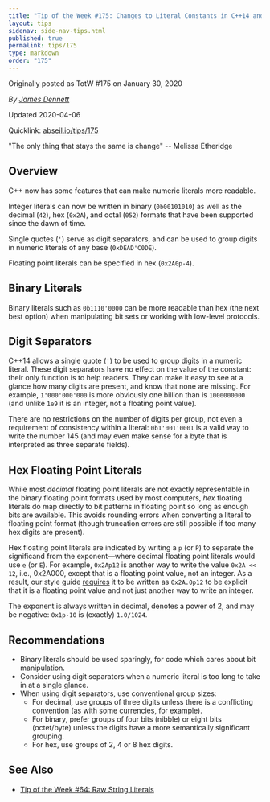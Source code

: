 ```yaml
---
title: "Tip of the Week #175: Changes to Literal Constants in C++14 and C++17."
layout: tips
sidenav: side-nav-tips.html
published: true
permalink: tips/175
type: markdown
order: "175"
---
```


Originally posted as TotW #175 on January 30, 2020

*By [James Dennett](mailto:jdennett@google.com)*

Updated 2020-04-06

Quicklink: [abseil.io/tips/175](https://abseil.io/tips/175)


"The only thing that stays the same is change" -- Melissa Etheridge

## Overview

C++ now has some features that can make numeric literals more readable.

Integer literals can now be written in binary (`0b00101010`) as well as the
decimal (`42`), hex (`0x2A`), and octal (`052`) formats that have been supported
since the dawn of time.

Single quotes (`'`) serve as digit separators, and can be used to group digits
in numeric literals of any base (`0xDEAD'C0DE`).

Floating point literals can be specified in hex (`0x2A0p-4`).

## Binary Literals

Binary literals such as `0b1110'0000` can be more readable than hex (the next
best option) when manipulating bit sets or working with low-level protocols.

## Digit Separators

C++14 allows a single quote (`'`) to be used to group digits in a numeric
literal. These digit separators have no effect on the value of the constant:
their only function is to help readers. They can make it easy to see at a glance
how many digits are present, and know that none are missing. For example,
`1'000'000'000` is more obviously one billion than is `1000000000` (and unlike
`1e9` it is an integer, not a floating point value).

There are no restrictions on the number of digits per group, not even a
requirement of consistency within a literal: `0b1'001'0001` is a valid way to
write the number 145 (and may even make sense for a byte that is interpreted as
three separate fields).

## Hex Floating Point Literals

While most *decimal* floating point literals are not exactly representable in
the binary floating point formats used by most computers, *hex* floating
literals do map directly to bit patterns in floating point so long as enough
bits are available. This avoids rounding errors when converting a literal to
floating point format (though truncation errors are still possible if too many
hex digits are present).

Hex floating point literals are indicated by writing a `p` (or `P`) to separate
the significand from the exponent—where decimal floating point literals would
use `e` (or `E`). For example, `0x2Ap12` is another way to write the value `0x2A
<< 12`, i.e., 0x2A000, except that is a floating point value, not an integer. As
a result, our style guide
[requires](https://google.github.io/styleguide/cppguide.html#Floating_Literals)
it to be written as `0x2A.0p12` to be explicit that it is a floating point value
and not just another way to write an integer.

The exponent is always written in decimal, denotes a power of 2, and may be
negative: `0x1p-10` is (exactly) `1.0/1024`.

## Recommendations

*   Binary literals should be used sparingly, for code which cares about bit
    manipulation.
*   Consider using digit separators when a numeric literal is too long to take
    in at a single glance.
*   When using digit separators, use conventional group sizes:
    *   For decimal, use groups of three digits unless there is a conflicting
        convention (as with some currencies, for example).
    *   For binary, prefer groups of four bits (nibble) or eight bits
        (octet/byte) unless the digits have a more semantically significant
        grouping.
    *   For hex, use groups of 2, 4 or 8 hex digits.

## See Also

*   [Tip of the Week #64: Raw String Literals](64)
